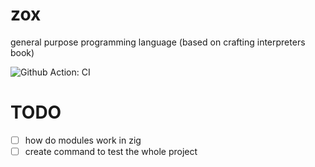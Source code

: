 # zox
general purpose programming language (based on crafting interpreters book)

![Github Action: CI](https://github.com/github/docs/actions/workflows/ci/badge.svg)

# TODO
- [ ] how do modules work in zig
- [ ] create command to test the whole project
